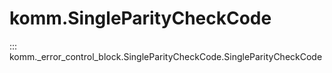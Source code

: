 # komm.SingleParityCheckCode

::: komm._error_control_block.SingleParityCheckCode.SingleParityCheckCode
